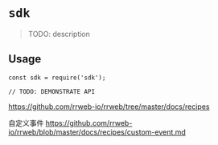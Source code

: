 # `sdk`

> TODO: description

## Usage

```
const sdk = require('sdk');

// TODO: DEMONSTRATE API
```
https://github.com/rrweb-io/rrweb/tree/master/docs/recipes

自定义事件
https://github.com/rrweb-io/rrweb/blob/master/docs/recipes/custom-event.md
